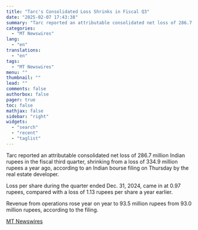 ```yaml
---
title: "Tarc's Consolidated Loss Shrinks in Fiscal Q3"
date: "2025-02-07 17:43:38"
summary: "Tarc reported an attributable consolidated net loss of 286.7 million Indian rupees in the fiscal third quarter, shrinking from a loss of 334.9 million rupees a year ago, according to an Indian bourse filing on Thursday by the real estate developer. Loss per share during the quarter ended Dec. 31,..."
categories:
  - "MT Newswires"
lang:
  - "en"
translations:
  - "en"
tags:
  - "MT Newswires"
menu: ""
thumbnail: ""
lead: ""
comments: false
authorbox: false
pager: true
toc: false
mathjax: false
sidebar: "right"
widgets:
  - "search"
  - "recent"
  - "taglist"
---
```


Tarc reported an attributable consolidated net loss of 286.7 million Indian rupees in the fiscal third quarter, shrinking from a loss of 334.9 million rupees a year ago, according to an Indian bourse filing on Thursday by the real estate developer.

Loss per share during the quarter ended Dec. 31, 2024, came in at 0.97 rupees, compared with a loss of 1.13 rupees per share a year earlier.

Revenue from operations rose year on year to 93.5 million rupees from 93.0 million rupees, according to the filing.

[MT Newswires](https://www.tradingview.com/news/mtnewswires.com:20250207:G2465067:0/)
